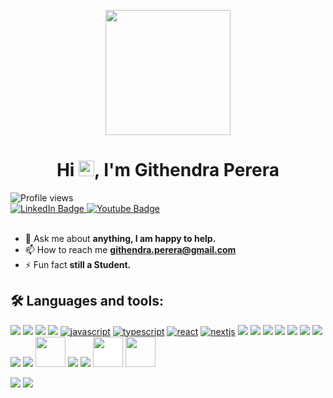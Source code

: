 <p align="center">
  <img src="https://cdn-icons-png.flaticon.com/512/2463/2463510.png" width="200"/>
</p>


<h1 align="center">Hi <img src="https://raw.githubusercontent.com/MartinHeinz/MartinHeinz/master/wave.gif" width="25px"/>, I'm Githendra Perera</h1>

<img src="https://komarev.com/ghpvc/?username=Githendra23&amp;label=Profile%20Views&amp;color=red" alt="Profile views"/>

</a>
<div id="badges">
  <a href="https://www.linkedin.com/in/githendra-perera-081bbb244/" target="_blank">
    <img src="https://img.shields.io/badge/LinkedIn-blue?style=for-the-badge&logo=linkedin&logoColor=white" alt="LinkedIn Badge"/>
  </a>
  <a href="https://www.youtube.com/channel/UCjowGhJuzExRVWbpRwIS1WA" target="_blank">
    <img src="https://img.shields.io/badge/YouTube-red?style=for-the-badge&logo=youtube&logoColor=white" alt="Youtube Badge"/>
  </a>
</div>

<br>
   
- 💬 Ask me about **anything, I am happy to help.**
- 📫 How to reach me **githendra.perera@gmail.com**
- ⚡ Fun fact **still a Student.**

## 🛠️ Languages and tools:
<a href="https://www.arduino.cc" target="_blank"><img src="https://img.icons8.com/fluency/48/000000/arduino.png"/></a>
<a href="https://www.raspberrypi.com/documentation/"><img src="https://img.icons8.com/fluency/48/raspberry.png"/></a>
<a href="https://www.w3.org/html" target="_blank"><img src="https://img.icons8.com/color/48/000000/html-5--v1.png"/></a>
<a href="https://www.linux.org" target="_blank"><img src="https://img.icons8.com/color/48/000000/css3--v1.png"/></a>
<a href="https://devdocs.io/javascript/" target="_blank"><img src="https://img.icons8.com/color/48/000000/javascript--v1.png" alt="javascript"/></a>
<a href="https://www.typescriptlang.org/docs/"><img src="https://img.icons8.com/fluency/48/typescript--v1.png" alt="typescript"/></a>
<a href="https://legacy.reactjs.org/docs/getting-started.html"><img src="https://img.icons8.com/office/48/react.png" alt="react"/></a>
<a href="https://nextjs.org/docs"><img src="https://img.icons8.com/fluency/48/nextjs.png" alt="nextjs"/></a>
<a href="https://nodejs.org/docs/latest/api/" target="_blank"><img src="https://img.icons8.com/fluency/48/node-js.png"/></a>
<a href="https://expressjs.com/en/5x/api.html" target="_blank"><img src="https://img.icons8.com/fluency/48/express-js.png"/></a>
<a href="https://www.php.net/manual/en/" target="_blank"><img src="https://img.icons8.com/officel/48/php-logo.png"/></a>
<a href="https://www.python.org" target="_blank"><img src="https://img.icons8.com/color/48/000000/python--v1.png"/></a>
<a href="https://devdocs.io/c/" target="_blank"><img src="https://img.icons8.com/fluency/1x/c-programming.png"/></a>
<a href="https://cplusplus.com/doc/" target="_blank"><img src="https://img.icons8.com/color/48/000000/c-plus-plus-logo.png"/></a>
<a href="https://learn.microsoft.com/en-us/dotnet/csharp/" target="_blank"><img src="https://img.icons8.com/fluency/1x/c-sharp-logo.png"/></a>
<a href="https://docs.oracle.com/en/java/" target="_blank"><img src="https://img.icons8.com/color/48/java-coffee-cup-logo--v1.png"/></a>
<a href="https://learn.microsoft.com/en-us/sql/?view=sql-server-ver16" target="_blank"><img src="https://img.icons8.com/color/48/000000/sql--v1.png"/></a>
<a href="https://dev.mysql.com/doc/" target="_blank"><img height="48" width="48" src="https://cdn.icon-icons.com/icons2/1381/PNG/512/mysqlworkbench_93532.png"/></a>
<a href="https://git-scm.com/doc" target="_blank"><img src="https://img.icons8.com/color/48/git.png"/></a>
<a href="docs.docker.com" target="_blank"><img src="https://img.icons8.com/fluency/48/docker.png"/></a>
<a href="https://libgdx.com/dev/" target="_blank"><img src="https://libgdx.com/assets/brand/stacked.png" height="48" width="auto" style="background-color: white;"/></a>
<a href="https://doc.mapeditor.org/en/stable/" target="_blank"><img src="https://www.zwodnik.com/media/cache/06/67/0667f63072501e1f89223b79d4827c0b.png" height="48" width="auto"/></a>

<img src="https://github-readme-stats.vercel.app/api?username=Githendra23&show_icons=true&theme=radical"/>
<img src="https://github-readme-stats.vercel.app/api/top-langs/?username=Githendra23&layout=compact&theme=radical"/>
